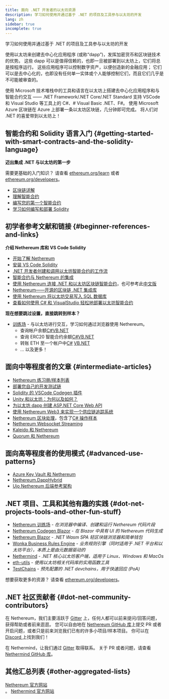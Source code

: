 ```yaml
---
title: 面向 .NET 开发者的以太坊资源
description: 学习如何使用并通过基于 .NET 的项目及工具参与以太坊的开发
lang: zh
sidebar: true
incomplete: true
---
```


<div class="featured">学习如何使用并通过基于 .NET 的项目及工具参与以太坊的开发</div>

使用以太坊来创建去中心化应用程序 (或称“dapp”)，发挥加密货币和区块链技术的优势。 这些 dapp 可以是值得信赖的，也即一旦被部署到以太坊上，它们将总是按程序运行。 这些应用程序可以控制数字资产，以便创造新的金融应用； 它们可以是去中心化的，也即没有任何单一实体或个人能够控制它们，而且它们几乎是不可能被审查的。

使用 Microsoft 技术堆栈中的工具和语言在以太坊上搭建去中心化应用程序和与智能合约交互 —— .NET Framework/.NET Core/.NET Standard 支持 VSCode 和 Visual Studio 等工具上的 C#、# Visual Basic .NET、F#。 使用 Microsoft Azure 区块链在 Azure 上部署一条以太坊区块链，几分钟即可完成。 将人们对 .NET 的喜爱带到以太坊上！

## 智能合约和 Solidity 语言入门 {#getting-started-with-smart-contracts-and-the-solidity-language}

**迈出集成 .NET 与以太坊的第一步**

需要更基础的入门知识？ 请查看 [ethereum.org/learn](/learn/) 或者 [ethereum.org/developers](/developers/)。

- [区块链详解](https://kauri.io/article/d55684513211466da7f8cc03987607d5/blockchain-explained)
- [理解智能合约](https://kauri.io/article/e4f66c6079e74a4a9b532148d3158188/ethereum-101-part-5-the-smart-contract)
- [编写您的第一个智能合约](https://kauri.io/article/124b7db1d0cf4f47b414f8b13c9d66e2/remix-ide-your-first-smart-contract)
- [学习如何编写和部署 Solidity](https://kauri.io/article/973c5f54c4434bb1b0160cff8c695369/understanding-smart-contract-compilation-and-deployment)

## 初学者参考文献和链接 {#beginner-references-and-links}

**介绍 Nethereum 库和 VS Code Solidity**

- [开始了解 Nethereum](https://docs.nethereum.com/en/latest/getting-started/)
- [安装 VS Code Solidity](https://marketplace.visualstudio.com/items?itemName=JuanBlanco.solidity)
- [.NET 开发者创建和调用以太坊智能合约的工作流](https://medium.com/coinmonks/a-net-developers-workflow-for-creating-and-calling-ethereum-smart-contracts-44714f191db2)
- [智能合约与 Nethereum 的集成](https://kauri.io/#collections/getting%20started/smart-contracts-integration-with-nethereum/#smart-contracts-integration-with-nethereum)
- [使用 Nethereum 连接 .NET 和以太坊区块链智能合约](https://medium.com/my-blockchain-development-daily-journey/interfacing-net-and-ethereum-blockchain-smart-contracts-with-nethereum-2fa3729ac933)，也可参考此[中文版](https://medium.com/my-blockchain-development-daily-journey/%E4%BD%BF%E7%94%A8nethereum%E9%80%A3%E6%8E%A5-net%E5%92%8C%E4%BB%A5%E5%A4%AA%E7%B6%B2%E5%8D%80%E5%A1%8A%E9%8F%88%E6%99%BA%E8%83%BD%E5%90%88%E7%B4%84-4a96d35ad1e1)
- [Nethereum——开源的区块链 .NET 集成库](https://kauri.io/#collections/a%20hackathon%20survival%20guide/nethereum-an-open-source-.net-integration-library/)
- [使用 Nethereum 将以太坊交易写入 SQL 数据库](https://medium.com/coinmonks/writing-ethereum-transactions-to-sql-database-using-nethereum-fd94e0e4fa36)
- [查看如何使用 C# 和 VisualStudio 轻松地部署以太坊智能合约](https://koukia.ca/deploy-ethereum-smart-contracts-using-c-and-visualstudio-5be188ae928c)

**现在想要跳过设置，直接跳转到样本？**

- [训练场](http://playground.nethereum.com/) - 与以太坊进行交互，学习如何通过浏览器使用 Nethereum。
  - 查询帐户余额[C#](http://playground.nethereum.com/csharp/id/1001)[VB.NET](http://playground.nethereum.com/vb/id/2001)
  - 查询 ERC20 智能合约余额[C#](http://playground.nethereum.com/csharp/id/1005)[VB.NET](http://playground.nethereum.com/vb/id/2004)
  - 转账 ETH 至一个帐户中[C#](http://playground.nethereum.com/csharp/id/1003) [VB.NET](http://playground.nethereum.com/vb/id/2003)
  - ... 以及更多！

## 面向中等程度者的文章 {#intermediate-articles}

- [Nethereum 练习册/样本列表](http://docs.nethereum.com/en/latest/Nethereum.Workbooks/docs/)
- [部署您自己的开发测试链](https://github.com/Nethereum/Testchains)
- [Solidity 的 VSCode Codegen 插件](https://docs.nethereum.com/en/latest/nethereum-codegen-vscodesolidity/)
- [Unity 和以太坊：为何以及如何？](https://www.raywenderlich.com/5509-unity-and-ethereum-why-and-how)
- [为以太坊 dapp 创建 ASP.NET Core Web API](https://tech-mint.com/blockchain/create-asp-net-core-web-api-for-ethereum-dapps/)
- [使用 Nethereum Web3 来实现一个供应链追踪系统](http://blog.pomiager.com/post/using-nethereum-web3-to-implement-a-supply-chain-traking-system4)
- [Nethereum 区块处理](https://nethereum.readthedocs.io/en/latest/nethereum-block-processing-detail/)，包含了[C# 操作样本](http://playground.nethereum.com/csharp/id/1025)
- [Nethereum Websocket Streaming](https://nethereum.readthedocs.io/en/latest/nethereum-subscriptions-streaming/)
- [Kaleido 和 Nethereum](https://kaleido.io/kaleido-and-nethereum/)
- [Quorum 和 Nethereum](https://github.com/Nethereum/Nethereum/blob/master/src/Nethereum.Quorum/README.md)

## 面向高等程度者的使用模式 {#advanced-use-patterns}

- [Azure Key Vault 和 Nethereum](https://github.com/Azure-Samples/bc-community-samples/tree/master/akv-nethereum)
- [Nethereum.DappHybrid](https://github.com/Nethereum/Nethereum.DappHybrid)
- [Ujo Nethereum 后端参考架构](https://docs.nethereum.com/en/latest/nethereum-ujo-backend-sample/)

## .NET 项目、工具和其他有趣的实践 {#dot-net-projects-tools-and-other-fun-stuff}

- [Nethereum 训练场](http://playground.nethereum.com/) - _在浏览器中编译、创建和运行 Nethereum 代码片段_
- [Nethereum Codegen Blazor](https://github.com/Nethereum/Nethereum.CodeGen.Blazor) - _在 Blazor 中具有 UI 的 Nethereum 代码生成_
- [Nethereum Blazor](https://github.com/Nethereum/NethereumBlazor) - _.NET Wasm SPA 轻区块链浏览器和简单钱包_
- [Wonka Business Rules Engine](https://docs.nethereum.com/en/latest/wonka/) - _业务规则引擎（同时适用于 .NET 平台和以太坊平台），本质上是由元数据驱动的_
- [Nethermind](https://github.com/NethermindEth/nethermind) - _.NET 核心以太坊客户端，适用于 Linux、Windows 和 MacOs_
- [eth-utils](https://github.com/ethereum/eth-utils/) - _使用以太坊相关代码库的实用函数工具_
- [TestChains](https://github.com/Nethereum/TestChains) - _预先配置的 .NET devchains，用于快速回应 (PoA)_

想要获取更多的资源？ 请查看 [ethereum.org/developers](/developers/)。

## .NET 社区贡献者 {#dot-net-community-contributors}

在 Nethereum，我们主要活跃于 [Gitter](https://gitter.im/Nethereum/Nethereum) 上，任何人都可以前来提问/回答问题，获得帮助或者前来逛逛。 您可以自由地在 [Nethereum GitHub 库](https://github.com/Nethereum)上提交 PR 或者开启问题，或者只是前来浏览我们已有的许多小项目/样本项目。 你可以在[ Discord ](https://discord.gg/jQPrR58FxX)上找到我们！

在 Nethermind，让我们通过 [Gitter](https://gitter.im/nethermindeth/nethermind) 取得联系。 关于 PR 或者问题，请查看 [Nethermind GitHub 库](https://github.com/NethermindEth/nethermind)。

## 其他汇总列表 {#other-aggregated-lists}

[Nethereum 官方网站](https://nethereum.com/)  
。 [Nethermind 官方网站](https://nethermind.io/)
